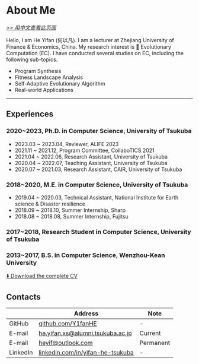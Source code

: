 # About Me

[*>> 用中文查看此页面*](/cn/aboutme/)

Hello, I am He Yifan (何以凡). I am a lecturer at Zhejiang University of Finance & Economics, China. My research interest is 🧬 Evolutionary Computation (EC). I have conducted several studies on EC, including the following sub-topics.

- Program Synthesis
- Fitness Landscape Analysis
- Self-Adaptive Evolutionary Algorithm
- Real-world Applications

---

## Experiences

### 2020~2023, Ph.D. in Computer Science, University of Tsukuba

- 2023.03 ~ 2023.04, Reviewer, ALIFE 2023
- 2021.11 ~ 2021.12, Program Committee, CollaboTICS 2021
- 2021.04 ~ 2022.06, Research Assistant, University of Tsukuba
- 2020.04 ~ 2022.07, Teaching Assistant, University of Tsukuba
- 2020.07 ~ 2021.03, Research Assistant, CAIR, University of Tsukuba

### 2018~2020, M.E. in Computer Science, University of Tsukuba

- 2019.04 ~ 2020.03, Technical Assistant, National Institute for Earth science & Disaster resilience
- 2018.09 ~ 2018.10, Summer Internship, Sharp
- 2018.08 ~ 2018.08, Summer Internship, Fujitsu

### 2017~2018, Research Student in Computer Science, University of Tsukuba

### 2013~2017, B.S. in Computer Science, Wenzhou-Kean University

[⬇️ Download the complete CV](yifan.2023.03.pdf)

## Contacts

| | Address | Note |
| - | - | - |
| GitHub | [github.com/Y1fanHE](https://github.com/Y1fanHE) | - |
| E-mail | [he.yifan.xs@alumni.tsukuba.ac.jp](mailto:he.yifan.xs@alumni.tsukuba.ac.jp) | Current |
| E-mail | [heyif@outlook.com](mailto:heyif@outlook.com) | Permanent |
| LinkedIn | [linkedin.com/in/yifan-he-tsukuba](https://linkedin.com/in/yifan-he-tsukuba) | - |
